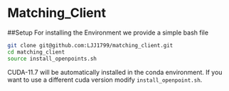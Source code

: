 # Matching_Client
##Setup
For installing the Environment we provide a simple bash file  

```bash
git clone git@github.com:LJJ1799/matching_client.git  
cd matching_client  
source install_openpoints.sh  
```

CUDA-11.7 will be automatically installed in the conda environment. If you want to use a different cuda version modify `install_openpoint.sh`.
